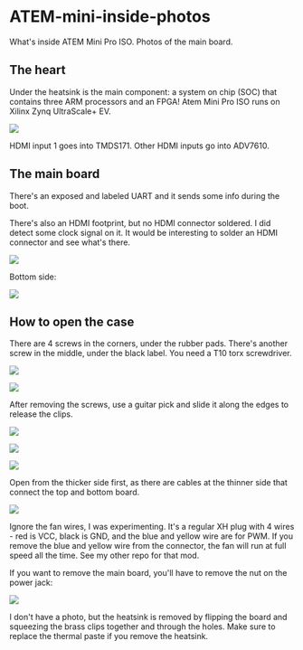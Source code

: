 # ATEM-mini-inside-photos
What's inside ATEM Mini Pro ISO. Photos of the main board.

## The heart
Under the heatsink is the main component: a system on chip (SOC) that contains three ARM processors and an FPGA! Atem Mini Pro ISO runs on Xilinx Zynq UltraScale+ EV.

![](photos/IMG_20231229_195931.jpg)

HDMI input 1 goes into TMDS171.
Other HDMI inputs go into ADV7610.

## The main board

There's an exposed and labeled UART and it sends some info during the boot.

There's also an HDMI footprint, but no HDMI connector soldered. I did detect some clock signal on it. It would be interesting to solder an HDMI connector and see what's there.

![](photos/IMG_20231229_200541.jpg)

Bottom side:

![](photos/IMG_20231229_200512.jpg)


## How to open the case

There are 4 screws in the corners, under the rubber pads. There's another screw in the middle, under the black label. You need a T10 torx screwdriver.

![](photos/IMG_20231229_215824.jpg)

![](photos/IMG_20231229_215648.jpg)

After removing the screws, use a guitar pick and slide it along the edges to release the clips.

![](photos/IMG_20231229_212156_1.jpg)

![](photos/IMG_20231229_212225.jpg)

![](photos/IMG_20231229_212209.jpg)

Open from the thicker side first, as there are cables at the thinner side that connect the top and bottom board.

![](photos/IMG_20231229_211730.jpg)

Ignore the fan wires, I was experimenting. It's a regular XH plug with 4 wires - red is VCC, black is GND, and the blue and yellow wire are for PWM. If you remove the blue and yellow wire from the connector, the fan will run at full speed all the time. See my other repo for that mod.

If you want to remove the main board, you'll have to remove the nut on the power jack:

![](photos/IMG_20231229_215515.jpg)

I don't have a photo, but the heatsink is removed by flipping the board and squeezing the brass clips together and through the holes. Make sure to replace the thermal paste if you remove the heatsink.
